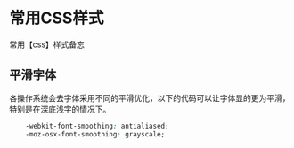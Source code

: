 # 常用CSS样式
常用【css】样式备忘

## 平滑字体
各操作系统会去字体采用不同的平滑优化，以下的代码可以让字体显的更为平滑，特别是在深底浅字的情况下。
``` CSS
    -webkit-font-smoothing: antialiased;
    -moz-osx-font-smoothing: grayscale;
```
